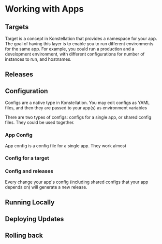 # Working with Apps

## Targets

Target is a concept in Konstellation that provides a namespace for your app. The goal of having this layer is to enable you to run different environments for the same app. For example, you could run a production and a development environment, with different configurations for number of instances to run, and hostnames.

## Releases

## Configuration

Configs are a native type in Konstellation. You may edit configs as YAML files, and then they are passed to your app(s) as environment variables

There are two types of configs: configs for a single app, or shared config files. They could be used together.

### App Config

App config is a config file for a single app. They work almost

### Config for a target


### Config and releases

Every change your app's config (including shared configs that your app depends on) will generate a new release.

## Running Locally

## Deploying Updates

## Rolling back
